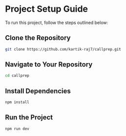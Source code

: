 # Project Setup Guide

To run this project, follow the steps outlined below:

## Clone the Repository

```bash
git clone https://github.com/kartik-raj7/callprep.git
```

## Navigate to Your Repository

```bash
cd callprep
```

## Install Dependencies

```bash
npm install
```

## Run the Project

```bash
npm run dev
```
